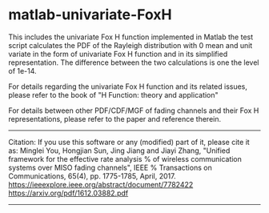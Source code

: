 # matlab-univariate-FoxH
This includes the univariate Fox H function implemented in Matlab
the test script calculates the PDF of the Rayleigh distribution with 0 mean
and unit variate in the form of univariate Fox H function and in its 
simplified representation.
The difference between the two calculations is one the level of 1e-14.

For details regarding the univariate Fox H function and its related
issues, please refer to the book of "H Function: theory and
application"

For details between other PDF/CDF/MGF of fading channels
and their Fox H representations, please refer to the paper and reference
therein.

****************************************************************************************************************
Citation: If you use this software or any (modified) part of it, please cite it as:
Minglei You, Hongjian Sun, Jing Jiang and Jiayi Zhang, "Unified framework for
the effective rate analysis  % of wireless communication systems over MISO fading channels",
IEEE  % Transactions on Communications, 65(4), pp. 1775-1785, April, 2017.
https://ieeexplore.ieee.org/abstract/document/7782422
https://arxiv.org/pdf/1612.03882.pdf
****************************************************************************************************************
